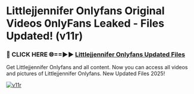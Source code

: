 # Littlejjennifer Onlyfans Original Videos 0nlyFans Leaked - Files Updated! (v11r)

<h3>🔴 CLICK HERE 🌐==►► <a href="https://tinyurl.com/2m67pmp6" rel="nofollow">Littlejjennifer Onlyfans Updated Files</a></h3>

Get Littlejjennifer Onlyfans and all content. Now you can access all videos and pictures of Littlejjennifer Onlyfans. New Updated Files 2025!

[![v11r](https://i.imgur.com/H4QAA4z.gif)](https://tinyurl.com/2m67pmp6)